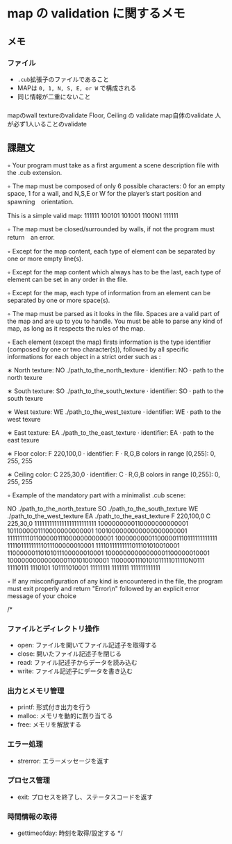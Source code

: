 # map の validation に関するメモ

## メモ
### ファイル
- `.cub`拡張子のファイルであること
- MAPは `0, 1, N, S, E, or W` で構成される
- 同じ情報が二重にないこと

###

mapのwall textureのvalidate
Floor, Ceiling の validate
map自体のvalidate
人が必ず1人いることのvalidate


## 課題文

◦ Your program must take as a first argument a scene description file with the .cub
extension.

◦ The map must be composed of only 6 possible characters: 0 for an empty space,
1 for a wall, and N,S,E or W for the player’s start position and spawning　orientation.

This is a simple valid map:
111111
100101
101001
1100N1
111111

◦ The map must be closed/surrounded by walls, if not the program must return　an error.

◦ Except for the map content, each type of element can be separated by one or more empty line(s).

◦ Except for the map content which always has to be the last, each type of element can be set in any order in the file.

◦ Except for the map, each type of information from an element can be separated by one or more space(s).

◦ The map must be parsed as it looks in the file. Spaces are a valid part of the map and are up to you to handle. You must be able to parse any kind of map, as long as it respects the rules of the map.

◦ Each element (except the map) firsts information is the type identifier (composed by one or two character(s)), followed by all specific informations for each object in a strict order such as :

∗ North texture:
NO ./path_to_the_north_texture
· identifier: NO
· path to the north texure

∗ South texture:
SO ./path_to_the_south_texture
· identifier: SO
· path to the south texure

∗ West texture:
WE ./path_to_the_west_texture
· identifier: WE
· path to the west texure

∗ East texture:
EA ./path_to_the_east_texture
· identifier: EA
· path to the east texure

∗ Floor color:
F 220,100,0
· identifier: F
· R,G,B colors in range [0,255]: 0, 255, 255

∗ Ceiling color:
C 225,30,0
· identifier: C
· R,G,B colors in range [0,255]: 0, 255, 255

◦ Example of the mandatory part with a minimalist .cub scene:

NO ./path_to_the_north_texture
SO ./path_to_the_south_texture
WE ./path_to_the_west_texture
EA ./path_to_the_east_texture
F 220,100,0
C 225,30,0
1111111111111111111111111
1000000000110000000000001
1011000001110000000000001
1001000000000000000000001
111111111011000001110000000000001
100000000011000001110111111111111
11110111111111011100000010001
11110111111111011101010010001
11000000110101011100000010001
10000000000000001100000010001
10000000000000001101010010001
11000001110101011111011110N0111
11110111 1110101 101111010001
11111111 1111111 111111111111

◦ If any misconfiguration of any kind is encountered in the file, the program must exit properly and return "Error\n" followed by an explicit error message of your choice


/*
### ファイルとディレクトリ操作
- open: ファイルを開いてファイル記述子を取得する
- close: 開いたファイル記述子を閉じる
- read: ファイル記述子からデータを読み込む
- write: ファイル記述子にデータを書き込む
### 出力とメモリ管理
- printf: 形式付き出力を行う
- malloc: メモリを動的に割り当てる
- free: メモリを解放する
### エラー処理
- strerror: エラーメッセージを返す
### プロセス管理
- exit: プロセスを終了し、ステータスコードを返す
### 時間情報の取得
- gettimeofday: 時刻を取得/設定する
 */
